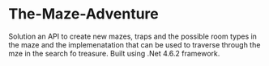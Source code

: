 # The-Maze-Adventure
Solution an API to create new mazes, traps and the possible room types in the maze and the implemenatation that can be used to traverse through the mze in the search fo treasure.
Built using .Net 4.6.2 framework.

